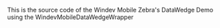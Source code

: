 This is the source code of the Windev Mobile Zebra's DataWedge Demo using the WindevMobileDataWedgeWrapper
